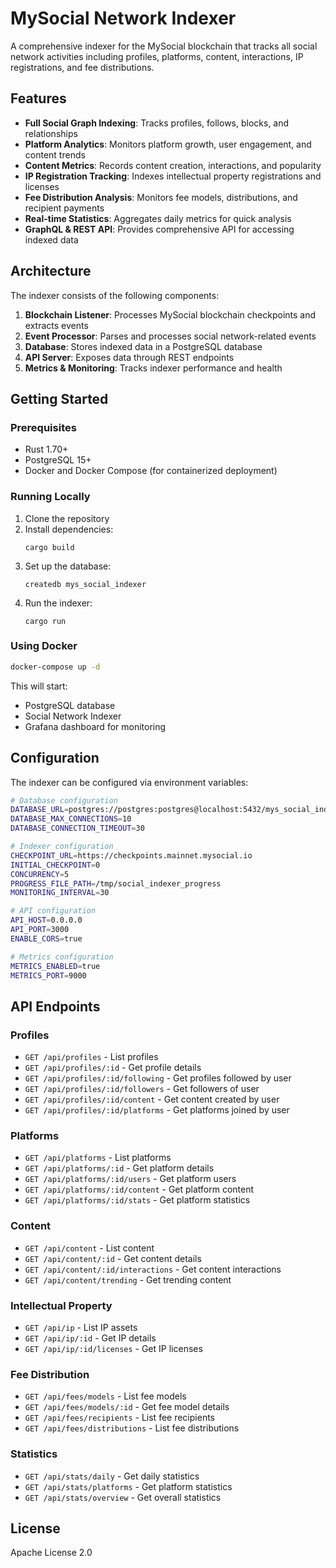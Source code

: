 # MySocial Network Indexer

A comprehensive indexer for the MySocial blockchain that tracks all social network activities including profiles, platforms, content, interactions, IP registrations, and fee distributions.

## Features

- **Full Social Graph Indexing**: Tracks profiles, follows, blocks, and relationships
- **Platform Analytics**: Monitors platform growth, user engagement, and content trends
- **Content Metrics**: Records content creation, interactions, and popularity
- **IP Registration Tracking**: Indexes intellectual property registrations and licenses
- **Fee Distribution Analysis**: Monitors fee models, distributions, and recipient payments
- **Real-time Statistics**: Aggregates daily metrics for quick analysis
- **GraphQL & REST API**: Provides comprehensive API for accessing indexed data

## Architecture

The indexer consists of the following components:

1. **Blockchain Listener**: Processes MySocial blockchain checkpoints and extracts events
2. **Event Processor**: Parses and processes social network-related events
3. **Database**: Stores indexed data in a PostgreSQL database
4. **API Server**: Exposes data through REST endpoints
5. **Metrics & Monitoring**: Tracks indexer performance and health

## Getting Started

### Prerequisites

- Rust 1.70+
- PostgreSQL 15+
- Docker and Docker Compose (for containerized deployment)

### Running Locally

1. Clone the repository
2. Install dependencies:
   ```
   cargo build
   ```
3. Set up the database:
   ```
   createdb mys_social_indexer
   ```
4. Run the indexer:
   ```
   cargo run
   ```

### Using Docker

```bash
docker-compose up -d
```

This will start:
- PostgreSQL database
- Social Network Indexer
- Grafana dashboard for monitoring

## Configuration

The indexer can be configured via environment variables:

```bash
# Database configuration
DATABASE_URL=postgres://postgres:postgres@localhost:5432/mys_social_indexer
DATABASE_MAX_CONNECTIONS=10
DATABASE_CONNECTION_TIMEOUT=30

# Indexer configuration
CHECKPOINT_URL=https://checkpoints.mainnet.mysocial.io
INITIAL_CHECKPOINT=0
CONCURRENCY=5
PROGRESS_FILE_PATH=/tmp/social_indexer_progress
MONITORING_INTERVAL=30

# API configuration
API_HOST=0.0.0.0
API_PORT=3000
ENABLE_CORS=true

# Metrics configuration
METRICS_ENABLED=true
METRICS_PORT=9000
```

## API Endpoints

### Profiles

- `GET /api/profiles` - List profiles
- `GET /api/profiles/:id` - Get profile details
- `GET /api/profiles/:id/following` - Get profiles followed by user
- `GET /api/profiles/:id/followers` - Get followers of user
- `GET /api/profiles/:id/content` - Get content created by user
- `GET /api/profiles/:id/platforms` - Get platforms joined by user

### Platforms

- `GET /api/platforms` - List platforms
- `GET /api/platforms/:id` - Get platform details
- `GET /api/platforms/:id/users` - Get platform users
- `GET /api/platforms/:id/content` - Get platform content
- `GET /api/platforms/:id/stats` - Get platform statistics

### Content

- `GET /api/content` - List content
- `GET /api/content/:id` - Get content details
- `GET /api/content/:id/interactions` - Get content interactions
- `GET /api/content/trending` - Get trending content

### Intellectual Property

- `GET /api/ip` - List IP assets
- `GET /api/ip/:id` - Get IP details
- `GET /api/ip/:id/licenses` - Get IP licenses

### Fee Distribution

- `GET /api/fees/models` - List fee models
- `GET /api/fees/models/:id` - Get fee model details
- `GET /api/fees/recipients` - List fee recipients
- `GET /api/fees/distributions` - List fee distributions

### Statistics

- `GET /api/stats/daily` - Get daily statistics
- `GET /api/stats/platforms` - Get platform statistics
- `GET /api/stats/overview` - Get overall statistics

## License

Apache License 2.0